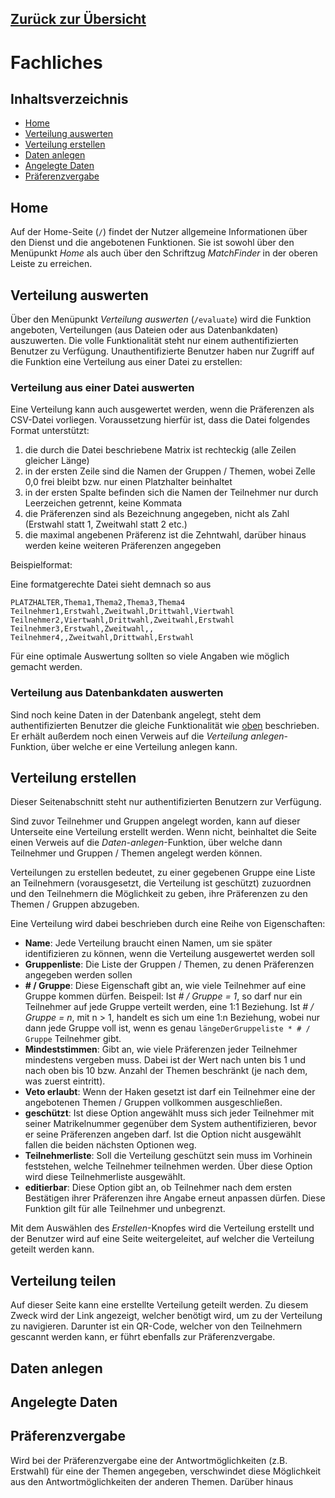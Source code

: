 ## [Zurück zur Übersicht](../dokumentation.md)

# Fachliches

## Inhaltsverzeichnis

- [Home](#home)
- [Verteilung auswerten](#verteilung-auswerten)
- [Verteilung erstellen](#verteilung-erstellen)
- [Daten anlegen](#daten-anlegen)
- [Angelegte Daten](#angelegte-daten)
- [Präferenzvergabe](#praferenzvergabe)

## Home

Auf der Home-Seite (```/```) findet der Nutzer allgemeine Informationen über den Dienst und die angebotenen Funktionen. Sie ist sowohl über den Menüpunkt *Home* als auch über den Schriftzug *MatchFinder* in der oberen Leiste zu erreichen.

## Verteilung auswerten

Über den Menüpunkt *Verteilung auswerten* (```/evaluate```) wird die Funktion angeboten, Verteilungen (aus Dateien oder aus Datenbankdaten) auszuwerten. Die volle Funktionalität steht nur einem authentifizierten Benutzer zu Verfügung. Unauthentifizierte Benutzer haben nur Zugriff auf die Funktion eine Verteilung aus einer Datei zu erstellen:

### Verteilung aus einer Datei auswerten

Eine Verteilung kann auch ausgewertet werden, wenn die Präferenzen als CSV-Datei vorliegen. Voraussetzung hierfür ist, dass die Datei folgendes Format unterstützt:

1. die durch die Datei beschriebene Matrix ist rechteckig (alle Zeilen gleicher Länge)
2. in der ersten Zeile sind die Namen der Gruppen / Themen, wobei Zelle 0,0 frei bleibt bzw. nur einen Platzhalter beinhaltet
3. in der ersten Spalte befinden sich die Namen der Teilnehmer nur durch Leerzeichen getrennt, keine Kommata
4. die Präferenzen sind als Bezeichnung angegeben, nicht als Zahl (Erstwahl statt 1, Zweitwahl statt 2 etc.)
5. die maximal angebenen Präferenz ist die Zehntwahl, darüber hinaus werden keine weiteren Präferenzen angegeben

Beispielformat:

Eine formatgerechte Datei sieht demnach so aus

```
PLATZHALTER,Thema1,Thema2,Thema3,Thema4
Teilnehmer1,Erstwahl,Zweitwahl,Drittwahl,Viertwahl
Teilnehmer2,Viertwahl,Drittwahl,Zweitwahl,Erstwahl
Teilnehmer3,Erstwahl,Zweitwahl,,
Teilnehmer4,,Zweitwahl,Drittwahl,Erstwahl
```

Für eine optimale Auswertung sollten so viele Angaben wie möglich gemacht werden.

### Verteilung aus Datenbankdaten auswerten

Sind noch keine Daten in der Datenbank angelegt, steht dem authentifizierten Benutzer die gleiche Funktionalität wie [oben](#verteilung-aus-einer-datei-auswerten) beschrieben. Er erhält außerdem noch einen Verweis auf die *Verteilung anlegen*-Funktion, über welche er eine Verteilung anlegen kann.

## Verteilung erstellen

Dieser Seitenabschnitt steht nur authentifizierten Benutzern zur Verfügung.

Sind zuvor Teilnehmer und Gruppen angelegt worden, kann auf dieser Unterseite eine Verteilung erstellt werden. Wenn nicht, beinhaltet die Seite einen Verweis auf die *Daten-anlegen*-Funktion, über welche dann Teilnehmer und Gruppen / Themen angelegt werden können.

Verteilungen zu erstellen bedeutet, zu einer gegebenen Gruppe eine Liste an Teilnehmern (vorausgesetzt, die Verteilung ist geschützt) zuzuordnen und den Teilnehmern die Möglichkeit zu geben, ihre Präferenzen zu den Themen / Gruppen abzugeben.

Eine Verteilung wird dabei beschrieben durch eine Reihe von Eigenschaften:

- **Name**: Jede Verteilung braucht einen Namen, um sie später identifizieren zu können, wenn die Verteilung ausgewertet werden soll
- **Gruppenliste**: Die Liste der Gruppen / Themen, zu denen Präferenzen angegeben werden sollen
- **# / Gruppe**: Diese Eigenschaft gibt an, wie viele Teilnehmer auf eine Gruppe kommen dürfen. Beispeil: Ist *# / Gruppe = 1*, so darf nur ein Teilnehmer auf jede Gruppe verteilt werden, eine 1:1 Beziehung. Ist *# / Gruppe = n*, mit n > 1, handelt es sich um eine 1:n Beziehung, wobei nur dann jede Gruppe voll ist, wenn es genau ```längeDerGruppeliste * # / Gruppe``` Teilnehmer gibt.
- **Mindeststimmen**: Gibt an, wie viele Präferenzen jeder Teilnehmer mindestens vergeben muss. Dabei ist der Wert nach unten bis 1 und nach oben bis 10 bzw. Anzahl der Themen beschränkt (je nach dem, was zuerst eintritt).
- **Veto erlaubt**: Wenn der Haken gesetzt ist darf ein Teilnehmer eine der angebotenen Themen / Gruppen vollkommen ausgeschließen.
- **geschützt**: Ist diese Option angewählt muss sich jeder Teilnehmer mit seiner Matrikelnummer gegenüber dem System authentifizieren, bevor er seine Präferenzen angeben darf. Ist die Option nicht ausgewählt fallen die beiden nächsten Optionen weg.
- **Teilnehmerliste**: Soll die Verteilung geschützt sein muss im Vorhinein feststehen, welche Teilnehmer teilnehmen werden. Über diese Option wird diese Teilnehmerliste ausgewählt.
- **editierbar**: Diese Option gibt an, ob Teilnehmer nach dem ersten Bestätigen ihrer Präferenzen ihre Angabe erneut anpassen dürfen. Diese Funktion gilt für alle Teilnehmer und unbegrenzt.

Mit dem Auswählen des *Erstellen*-Knopfes wird die Verteilung erstellt und der Benutzer wird auf eine Seite weitergeleitet, auf welcher die Verteilung geteilt werden kann.

## Verteilung teilen

Auf dieser Seite kann eine erstellte Verteilung geteilt werden. Zu diesem Zweck wird der Link angezeigt, welcher benötigt wird, um zu der Verteilung zu navigieren. Darunter ist ein QR-Code, welcher von den Teilnehmern gescannt werden kann, er führt ebenfalls zur Präferenzvergabe.

## Daten anlegen

## Angelegte Daten

## Präferenzvergabe


Wird bei der Präferenzvergabe eine der Antwortmöglichkeiten (z.B. Erstwahl) für eine der Themen angegeben, verschwindet diese Möglichkeit aus den Antwortmöglichkeiten der anderen Themen. Darüber hinaus